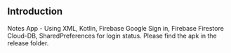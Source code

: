 ## Introduction
Notes App - Using XML, Kotlin, Firebase Google Sign in, Firebase Firestore Cloud-DB, SharedPreferences for login status.
Please find the apk in the release folder.
